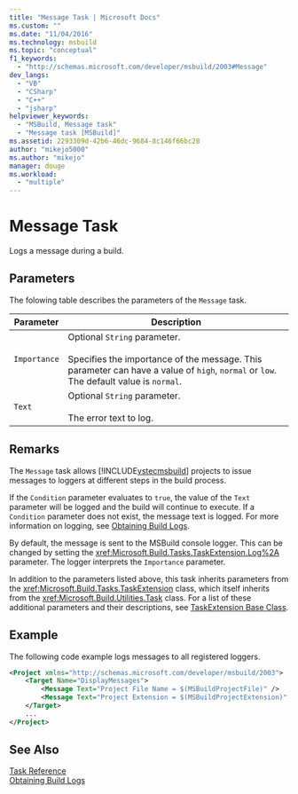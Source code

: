 ```yaml
---
title: "Message Task | Microsoft Docs"
ms.custom: ""
ms.date: "11/04/2016"
ms.technology: msbuild
ms.topic: "conceptual"
f1_keywords: 
  - "http://schemas.microsoft.com/developer/msbuild/2003#Message"
dev_langs: 
  - "VB"
  - "CSharp"
  - "C++"
  - "jsharp"
helpviewer_keywords: 
  - "MSBuild, Message task"
  - "Message task [MSBuild]"
ms.assetid: 2293309d-42b6-46dc-9684-8c146f66bc28
author: "mikejo5000"
ms.author: "mikejo"
manager: douge
ms.workload: 
  - "multiple"
---
```

# Message Task
Logs a message during a build.  
  
## Parameters  
 The folowing table describes the parameters of the `Message` task.  
  
|Parameter|Description|  
|---------------|-----------------|  
|`Importance`|Optional `String` parameter.<br /><br /> Specifies the importance of the message. This parameter can have a value of `high`, `normal` or `low`. The default value is `normal`.|  
|`Text`|Optional `String` parameter.<br /><br /> The error text to log.|  
  
## Remarks  
 The `Message` task allows [!INCLUDE[vstecmsbuild](../extensibility/internals/includes/vstecmsbuild_md.md)] projects to issue messages to loggers at different steps in the build process.  
  
 If the `Condition` parameter evaluates to `true`, the value of the `Text` parameter will be logged and the build will continue to execute. If a `Condition` parameter does not exist, the message text is logged. For more information on logging, see [Obtaining Build Logs](../msbuild/obtaining-build-logs-with-msbuild.md).  
  
 By default, the message is sent to the MSBuild console logger. This can be changed by setting the <xref:Microsoft.Build.Tasks.TaskExtension.Log%2A> parameter. The logger interprets the `Importance` parameter.  
  
 In addition to the parameters listed above, this task inherits parameters from the <xref:Microsoft.Build.Tasks.TaskExtension> class, which itself inherits from the <xref:Microsoft.Build.Utilities.Task> class. For a list of these additional parameters and their descriptions, see [TaskExtension Base Class](../msbuild/taskextension-base-class.md).  
  
## Example  
 The following code example logs messages to all registered loggers.  
  
```xml  
<Project xmlns="http://schemas.microsoft.com/developer/msbuild/2003">  
    <Target Name="DisplayMessages">  
        <Message Text="Project File Name = $(MSBuildProjectFile)" />  
        <Message Text="Project Extension = $(MSBuildProjectExtension)" />  
    </Target>  
    ...  
</Project>  
```  
  
## See Also  
 [Task Reference](../msbuild/msbuild-task-reference.md)   
 [Obtaining Build Logs](../msbuild/obtaining-build-logs-with-msbuild.md)
